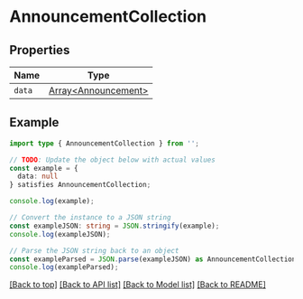 # AnnouncementCollection

## Properties

| Name   | Type                                         |
| ------ | -------------------------------------------- |
| `data` | [Array&lt;Announcement&gt;](Announcement.md) |

## Example

```typescript
import type { AnnouncementCollection } from '';

// TODO: Update the object below with actual values
const example = {
  data: null
} satisfies AnnouncementCollection;

console.log(example);

// Convert the instance to a JSON string
const exampleJSON: string = JSON.stringify(example);
console.log(exampleJSON);

// Parse the JSON string back to an object
const exampleParsed = JSON.parse(exampleJSON) as AnnouncementCollection;
console.log(exampleParsed);
```

[[Back to top]](#) [[Back to API list]](../README.md#api-endpoints) [[Back to Model list]](../README.md#models) [[Back to README]](../README.md)
